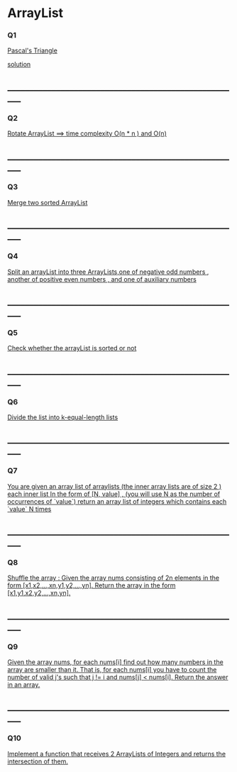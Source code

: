 # ArrayList

<h3>Q1</h3>
<a href = "https://leetcode.com/problems/pascals-triangle/"> Pascal's Triangle</a>

<a href ="https://github.com/AbdullmenemFayez/Data-Structer-course-2022-2023/blob/main/1.ArrayList/solutions/solve1.java">solution</a>

<h2>_____________________________________________________</h2>
<h3>Q2</h3>


<a href ="https://github.com/AbdullmenemFayez/Data-Structer-course-2022-2023/blob/main/1.ArrayList/solutions/solve2.java">Rotate ArrayList ==> time complexity O(n * n ) and O(n)</a>

<h2>_____________________________________________________</h2>
<h3>Q3</h3>
<a href = "https://github.com/AbdullmenemFayez/Data-Structer-course-2022-2023/blob/main/1.ArrayList/solutions/solve3.java">Merge two sorted ArrayList</a>


<h2>_____________________________________________________</h2>
<h3>Q4</h3>
<a href = "https://github.com/AbdullmenemFayez/Data-Structer-course-2022-2023/blob/main/1.ArrayList/solutions/Q4.java">Split an arrayList into three ArrayLists,one of negative odd numbers , another of positive even numbers , and one of auxiliary numbers </a>


<h2>_____________________________________________________</h2>

<h3>Q5</h3>

<a href = "https://github.com/AbdullmenemFayez/Data-Structer-course-2022-2023/blob/main/1.ArrayList/solutions/Q5.java">Check whether the arrayList is sorted or not </a>
<h2>_____________________________________________________</h2>


<h3>Q6</h3>
<a href ="https://github.com/AbdullmenemFayez/Data-Structer-course-2022-2023/blob/main/1.ArrayList/solutions/Q6.java">Divide the list into k-equal-length lists</a>
<h2>_____________________________________________________</h2>


<h3>Q7</h3>
<a href ="https://github.com/AbdullmenemFayez/Data-Structer-course-2022-2023/blob/main/1.ArrayList/solutions/Q7.java">You are given an array list of arraylists (the inner array lists are of size  2   ) each inner list In the form of  [N, value] ,   (you will use N as the number of occurrences of `value`) return an array list of integers which contains each `value` N  times</a>

<h2>_____________________________________________________</h2>


<h3>Q8</h3>
<a href ="https://github.com/AbdullmenemFayez/Data-Structer-course-2022-2023/blob/main/1.ArrayList/solutions/Q8.java">
Shuffle the array : Given the array nums consisting of 2n elements in the form [x1,x2,...,xn,y1,y2,...,yn].
Return the array in the form [x1,y1,x2,y2,...,xn,yn].</a>

<h2>_____________________________________________________</h2>


<h3>Q9</h3>
<a href ="https://github.com/AbdullmenemFayez/Data-Structer-course-2022-2023/blob/main/1.ArrayList/solutions/Q9.java">
Given the array nums, for each nums[i] find out how many numbers in the array are smaller than it. That is, for each nums[i] you have to count the number of valid j's such that j != i and nums[j] < nums[i]. Return the answer in an array.</a>

<h2>_____________________________________________________</h2>


<h3>Q10</h3>
<a href="https://github.com/AbdullmenemFayez/Data-Structer-course-2022-2023/blob/main/1.ArrayList/solutions/Q10.java">
Implement a function that receives 2 ArrayLists of Integers and returns the intersection of them.
</a>
